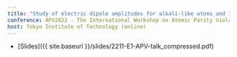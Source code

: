 ```yaml
---
title: "Study of electric dipole amplitudes for alkali-like atoms and implications for atomic parity violation"
conference: APV2022 - The International Workshop on Atomic Parity Violation
host: Tokyo Institute of Technology (online)
---
```

* [Slides]({{ site.baseurl }}/slides/2211-E1-APV-talk_compressed.pdf)
